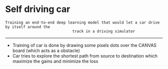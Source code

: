 # Self driving car

    Training an end-to-end deep learning model that would let a car drive by itself around the
                                  track in a driving simulator
<hr></hr>

<ul>
  <li> Training of car is done by drawing some pixels dots over the CANVAS board (which acts as a obstacle)</li>
  <li>Car tries to explore the shortest path from source to destination which maximize the gains and minimize the loss</li>
</ul>


